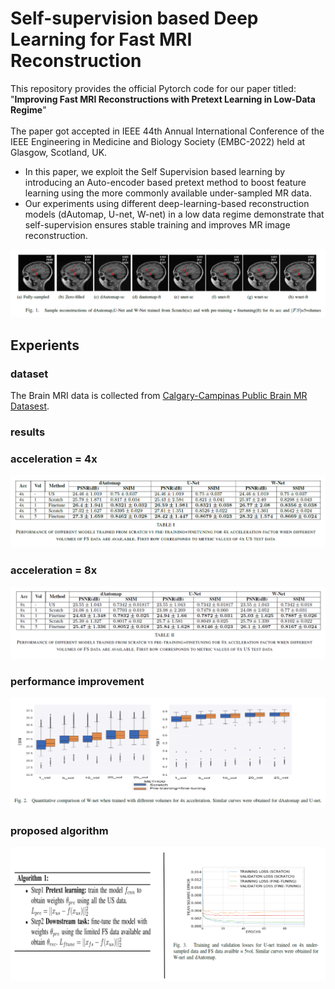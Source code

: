 # Self-supervision based Deep Learning for Fast MRI Reconstruction
This repository provides the official Pytorch code for our paper titled: "**Improving Fast MRI Reconstructions with Pretext Learning in Low-Data Regime**"
<br>
<br>
The paper got accepted in IEEE 44th Annual International Conference of the IEEE Engineering in Medicine and Biology Society (EMBC-2022) held at Glasgow, Scotland, UK.
<br>

* In this paper, we exploit the Self Supervision based learning by introducing an Auto-encoder based pretext method to boost feature learning using the more commonly available under-sampled MR data.
* Our experiments using different deep-learning-based reconstruction models (dAutomap, U-net, W-net) in a low data regime demonstrate that self-supervision ensures stable training and improves MR image reconstruction.

<img src="Images/sample_reconstructions.png">

## Experients

### dataset
The Brain MRI data is collected from [Calgary-Campinas Public Brain MR Datasest](https://sites.google.com/view/calgary-campinas-dataset/home). 

### results
### acceleration = 4x
<img src="Images/results_4x.png">

### acceleration = 8x
<img src="Images/results_8x.png">

### performance improvement
<img src="Images/box_plot.png">

### proposed algorithm                                          
<img src="Images/algo_loss.png">
